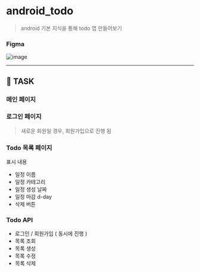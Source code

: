 # android_todo

> android 기본 지식을 통해 todo 앱 만들어보기 

### Figma

![image](https://user-images.githubusercontent.com/22098393/169043813-c920e6b7-cdc6-4b66-8ad2-c1b8f2c871de.png)

---
## 📄 TASK

### 메인 페이지

### 로그인 페이지
> 새로운 회원일 경우, 회원가입으로 진행 됨

### Todo 목록 페이지
표시 내용

- 일정 이름
- 일정 카테고리
- 일정 생성 날짜
- 일정 마감 d-day
- 삭제 버튼

### Todo API

- 로그인 / 회원가입 ( 동시에 진행 )
- 목록 조회
- 목록 생성
- 목록 수정
- 목록 삭제
